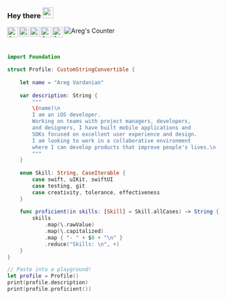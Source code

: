 ### Hey there <img src="https://media.giphy.com/media/hvRJCLFzcasrR4ia7z/giphy.gif" width="25px">

<a href="https://career.habr.com/aregv">
  <img align="left" alt="Areg's Habr" width="24px" src="https://cdn.icon-icons.com/icons2/2389/PNG/512/habr_logo_icon_145210.png" />
</a>
<a href="https://twitter.com/aregvardani">
  <img align="left" alt="Areg's | Twitter" width="22px" src="https://raw.githubusercontent.com/peterthehan/peterthehan/master/assets/twitter.svg" />
</a>
<a href="https://www.linkedin.com/in/areg-vardanian-b21b34225">
  <img align="left" alt="Areg's LinkedIN" width="22px" src="https://raw.githubusercontent.com/peterthehan/peterthehan/master/assets/linkedin.svg" />
</a>
<a href="https://open.spotify.com/playlist/2L0AQS408a0bGKsYDEWsBx?si=1bb340613a3446e3">
  <img align="left" alt="Areg's Spotify" width="24px" src="https://www.freeiconspng.com/uploads/spotify-icon-0.png" />
</a>
<a href="mailto:aregvarda@gmail.com?">
  <img align="left" alt="Areg's Gmail" width="24px" src="https://img.icons8.com/color/50/000000/gmail-new.png" />
</a>
<a href="https://github.com/aregvarda">
  <img align="left" alt="Areg's Counter" src="https://visitor-badge.glitch.me/badge?page_id=aregvarda.aregvarda" />
</a>

<br>
<br>

```swift

import Foundation

struct Profile: CustomStringConvertible {
    
    let name = "Areg Vardanian"
    
    var description: String {
        """
        \(name)\n
        I am an iOS developer.
        Working on teams with project managers, developers, 
        and designers, I have built mobile applications and 
        SDKs focused on excellent user experience and design.
        I am looking to work in a collaborative environment 
        where I can develop products that improve people's lives.\n
        """
    }
    
    enum Skill: String, CaseIterable {
        case swift, uIKit, swiftUI
        case testing, git
        case creativity, tolerance, effectiveness
    }
    
    func proficient(in skills: [Skill] = Skill.allCases) -> String {
        skills
            .map(\.rawValue)
            .map(\.capitalized)
            .map { "- " + $0 + "\n" }
            .reduce("Skills: \n", +)
    }
}

// Paste into a playground!
let profile = Profile()
print(profile.description)
print(profile.proficient())

```

